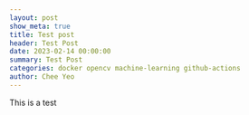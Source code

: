 ```yaml
---
layout: post
show_meta: true
title: Test post
header: Test Post
date: 2023-02-14 00:00:00
summary: Test Post
categories: docker opencv machine-learning github-actions
author: Chee Yeo
---
```


This is a test